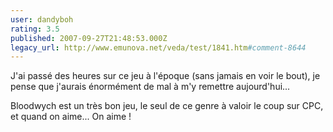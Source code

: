 ```yaml
---
user: dandyboh
rating: 3.5
published: 2007-09-27T21:48:53.000Z
legacy_url: http://www.emunova.net/veda/test/1841.htm#comment-8644
---
```

J'ai passé des heures sur ce jeu à l'époque (sans jamais en voir le bout), je pense que j'aurais énormément de mal à m'y remettre aujourd'hui...

Bloodwych est un très bon jeu, le seul de ce genre à valoir le coup sur CPC, et quand on aime... On aime !